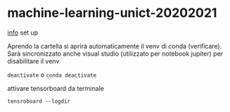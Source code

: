 # machine-learning-unict-20202021
[info](https://techbrij.com/setup-tensorflow-jupyter-notebook-vscode-deep-learning) set up

Aprendo la cartella si aprirà automaticamente il venv di conda (verificare). Sarà sincronizzato anche visual studio (utilizzato per notebook jupiter) per disabilitare il venv

`deactivate` o `conda deactivate`


attivare tensorboard da terminale

`tensroboard --logdir`